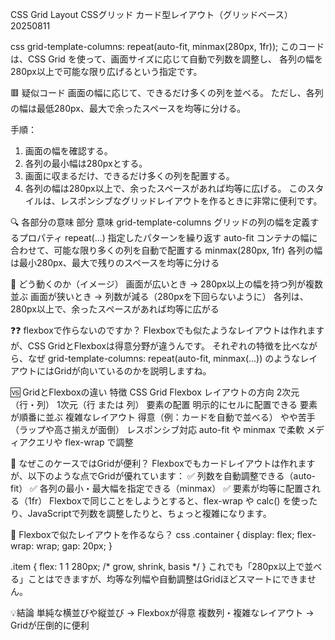 CSS Grid Layout CSSグリッド カード型レイアウト（グリッドベース）20250811

css
grid-template-columns: repeat(auto-fit, minmax(280px, 1fr));
このコードは、CSS Grid を使って、画面サイズに応じて自動で列数を調整し、
各列の幅を280px以上で可能な限り広げるという指定です。

🟥 疑似コード
画面の幅に応じて、できるだけ多くの列を並べる。
ただし、各列の幅は最低280px、最大で余ったスペースを均等に分ける。

手順：
1. 画面の幅を確認する。
2. 各列の最小幅は280pxとする。
3. 画面に収まるだけ、できるだけ多くの列を配置する。
4. 各列の幅は280px以上で、余ったスペースがあれば均等に広げる。
このスタイルは、レスポンシブなグリッドレイアウトを作るときに非常に便利です。


🔍 各部分の意味
部分	                    意味
grid-template-columns	グリッドの列の幅を定義するプロパティ
repeat(...)	            指定したパターンを繰り返す
auto-fit	            コンテナの幅に合わせて、可能な限り多くの列を自動で配置する
minmax(280px, 1fr)	    各列の幅は最小280px、最大で残りのスペースを均等に分ける

📐 どう動くのか（イメージ）
画面が広いとき → 280px以上の幅を持つ列が複数並ぶ
画面が狭いとき → 列数が減る（280pxを下回らないように）
各列は、280px以上で、余ったスペースがあれば均等に広がる


❓❓ flexboxで作らないのですか？
Flexboxでも似たようなレイアウトは作れますが、CSS GridとFlexboxは得意分野が違うんです。
それぞれの特徴を比べながら、なぜ grid-template-columns: repeat(auto-fit, minmax(...)) のようなレイアウトにはGridが向いているのかを説明しますね。

🆚 GridとFlexboxの違い
特徴	                CSS Grid	                    Flexbox
レイアウトの方向	2次元（行・列）	                    1次元（行 または 列）
要素の配置	        明示的にセルに配置できる	        要素が順番に並ぶ
複雑なレイアウト	得意（例：カードを自動で並べる）	 やや苦手（ラップや高さ揃えが面倒）
レスポンシブ対応	auto-fit や minmax で柔軟	       メディアクエリや flex-wrap で調整

🧱 なぜこのケースではGridが便利？
Flexboxでもカードレイアウトは作れますが、以下のような点でGridが優れています：
✅ 列数を自動調整できる（auto-fit）
✅ 各列の最小・最大幅を指定できる（minmax）
✅ 要素が均等に配置される（1fr）
Flexboxで同じことをしようとすると、flex-wrap や calc() を使ったり、JavaScriptで列数を調整したりと、ちょっと複雑になります。

🧪 Flexboxで似たレイアウトを作るなら？
css
.container {
  display: flex;
  flex-wrap: wrap;
  gap: 20px;
}

.item {
  flex: 1 1 280px; /* grow, shrink, basis */
}
これでも「280px以上で並べる」ことはできますが、均等な列幅や自動調整はGridほどスマートにできません。

💡結論
単純な横並びや縦並び → Flexboxが得意
複数列・複雑なレイアウト → Gridが圧倒的に便利